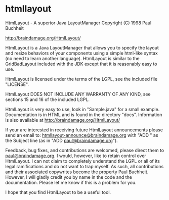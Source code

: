 htmllayout
==========

HtmlLayout - A superior Java LayoutManager
Copyright (C) 1998 Paul Buchheit

http://braindamage.org/HtmlLayout/

HtmlLayout is a Java LayoutManager that allows you to specify 
the layout and resize behaviors of your components using a 
simple html-like syntax (no need to learn another language). 
HtmlLayout is similar to the GridBadLayout included with the 
JDK except that it is reasonably easy to use.

HtmlLayout is licensed under the terms of the LGPL, see the
included file "LICENSE".

HtmlLayout DOES NOT INCLUDE ANY WARRANTY OF ANY KIND, see
sections 15 and 16 of the included LGPL.

HtmlLayout is very easy to use, look in "Sample.java" for 
a small example. Documentation is in HTML and is found in
the directory "docs". Information is also available at
http://braindamage.org/HtmlLayout/

If your are interested in receiving future HtmlLayout
announcements please send an email to: 
htmllayout-announce@braindamage.org with "ADD <myemail>"
as the Subject line (as in "ADD paul@braindamage.org").

Feedback, bug fixes, and contributions are welcomed, please
direct them to paul@braindamage.org. I would, however, like 
to retain control over HtmlLayout. I can not claim to 
completely understand the LGPL or all of its legal 
ramifications and do not want to trap myself. As such, all 
contributions and their associated copywrites become the 
property Paul Buchheit. However, I will gladly credit you by
name in the code and the documentation. Please let me know
if this is a problem for you.

I hope that you find HtmlLayout to be a useful tool.
